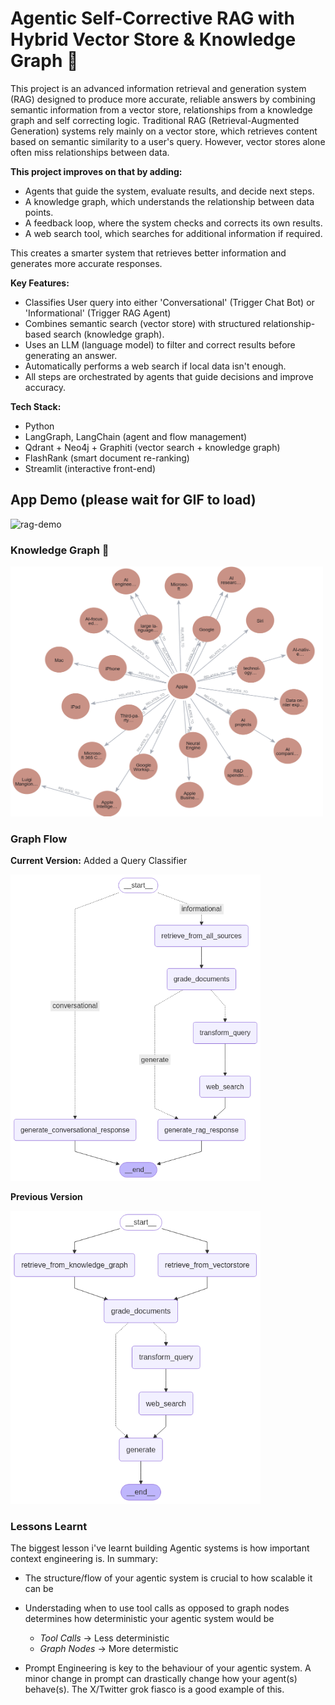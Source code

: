 # Agentic Self-Corrective RAG with Hybrid Vector Store & Knowledge Graph 🤖

This project is an advanced information retrieval and generation system (RAG) designed to produce more accurate, 
reliable answers by combining semantic information from a vector store, relationships from a knowledge graph and self
correcting logic. 
Traditional RAG (Retrieval-Augmented Generation) systems rely mainly on a vector store, which retrieves content based on 
semantic similarity to a user's query. However, vector stores alone often miss relationships between data. 

**This project improves on that by adding:**
- Agents that guide the system, evaluate results, and decide next steps. 
- A knowledge graph, which understands the relationship between data points. 
- A feedback loop, where the system checks and corrects its own results. 
- A web search tool, which searches for additional information if required. 

This creates a smarter system that retrieves better information and generates more accurate responses. 

**Key Features:**
- Classifies User query into either 'Conversational' (Trigger Chat Bot) or 'Informational' (Trigger RAG Agent)
- Combines semantic search (vector store) with structured relationship-based search (knowledge graph). 
- Uses an LLM (language model) to filter and correct results before generating an answer. 
- Automatically performs a web search if local data isn't enough. 
- All steps are orchestrated by agents that guide decisions and improve accuracy. 

**Tech Stack:**
- Python 
- LangGraph, LangChain (agent and flow management) 
- Qdrant + Neo4j + Graphiti (vector search + knowledge graph) 
- FlashRank (smart document re-ranking) 
- Streamlit (interactive front-end) 

## App Demo (please wait for GIF to load)
![rag-demo](./static/agentic_rag_demo.gif)


### Knowledge Graph 🎯
<p>
  <img src="./static/graphiti_KG.png" width="500" height="400" />
</p>

### Graph Flow
**Current Version:** Added a Query Classifier

<img src="./static/graph_flow_v1.png" width="400" style="margin-right:10px;" />

**Previous Version**

<img src="./static/graph_flow_v0.png" width="400" style="margin-right:10px;" />

### Lessons Learnt 
The biggest lesson i've learnt building Agentic systems is how important context engineering is. In summary:
- The structure/flow of your agentic system is crucial to how scalable it can be
- Understading when to use tool calls as opposed to graph nodes determines how deterministic your agentic system would be
    - *Tool Calls* -> Less deterministic
    - *Graph Nodes* -> More determistic 

- Prompt Engineering is key to the behaviour of your agentic system. A minor change in prompt can drastically change how your agent(s) behave(s). The X/Twitter grok fiasco is a good example of this.